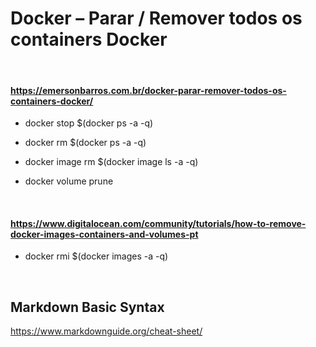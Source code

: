 # Docker – Parar / Remover todos os containers Docker

<br />

#### <https://emersonbarros.com.br/docker-parar-remover-todos-os-containers-docker/>

- docker stop $(docker ps -a -q)

- docker rm $(docker ps -a -q)

- docker image rm $(docker image ls -a -q)

- docker volume prune

<br />

#### <https://www.digitalocean.com/community/tutorials/how-to-remove-docker-images-containers-and-volumes-pt>

- docker rmi $(docker images -a -q)

<br />

## Markdown Basic Syntax
https://www.markdownguide.org/cheat-sheet/
